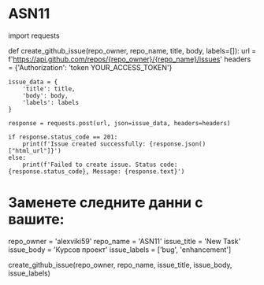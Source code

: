 # ASN11
import requests

def create_github_issue(repo_owner, repo_name, title, body, labels=[]):
    url = f'https://api.github.com/repos/{repo_owner}/{repo_name}/issues'
    headers = {'Authorization': 'token YOUR_ACCESS_TOKEN'}

    issue_data = {
        'title': title,
        'body': body,
        'labels': labels
    }

    response = requests.post(url, json=issue_data, headers=headers)

    if response.status_code == 201:
        print(f'Issue created successfully: {response.json()["html_url"]}')
    else:
        print(f'Failed to create issue. Status code: {response.status_code}, Message: {response.text}')

# Заменете следните данни с вашите:
repo_owner = 'alexviki59'
repo_name = 'ASN11'
issue_title = 'New Task'
issue_body = 'Курсов проект'
issue_labels = ['bug', 'enhancement']

create_github_issue(repo_owner, repo_name, issue_title, issue_body, issue_labels)

